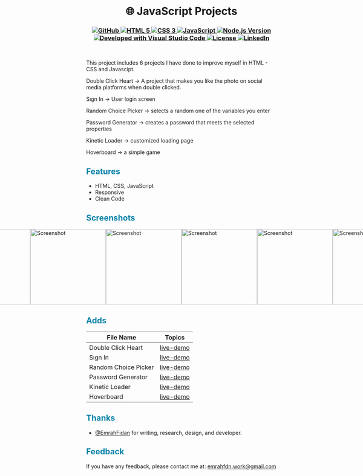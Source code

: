<h1 align="center">
<br>
🌐 JavaScript Projects
</h1>

<h3 align="center">
  <a class="header-badge" target="_blank" href="https://github.com/EmrahFidan">
    <img alt="GitHub" src="https://img.shields.io/badge/GitHub-white.svg?logo=github&style=social"/>
  </a>
  <a href="https://www.w3.org/TR/html52/" target="_blank">
  <img alt="HTML 5" src="https://img.shields.io/badge/HTML-5-orangered.svg"/>
</a>
<a href="https://www.w3.org/Style/CSS/" target="_blank">
  <img alt="CSS 3" src="https://img.shields.io/badge/CSS-3-darkblue.svg"/>
</a>
<a href="https://developer.mozilla.org/en-US/docs/Web/JavaScript" target="_blank">
  <img alt="JavaScript" src="https://img.shields.io/badge/Language-JavaScript-yellow.svg"/>
</a>
<a href="https://nodejs.org/en/" target="_blank">
  <img alt="Node.js Version" src="https://img.shields.io/badge/node-v18.17.0-darkgreen.svg"/>
</a>
<a href="https://code.visualstudio.com/" target="_blank">
  <img alt="Developed with Visual Studio Code" src="https://img.shields.io/badge/Developed%20with-Visual%20Studio%20Code-purple"/>
</a>
  <a class="header-badge" target="_blank" href="https://github.com/EmrahFidan/JS_apps/blob/main/LICENSE">
    <img alt="License" src="https://img.shields.io/github/license/PritamSarbajna/tourism-website?color=darkred"/>
  </a>
  <a class="header-badge" target="_blank" href="https://www.linkedin.com/in/emrah-fidann/" >
    <img alt="LinkedIn" src="https://img.shields.io/badge/LinkedIn-blue.svg?logo=linkedin&style=social"/>
  </a>
</h3>
<br>


This project includes 6 projects I have done to improve myself in HTML - CSS and Javascipt.

Double Click Heart -> A project that makes you like the photo on social media platforms when double clicked.

Sıgn In -> User login screen

Random Choice Picker -> selects a random one of the variables you enter

Password Generator -> creates a password that meets the selected properties

Kinetic Loader -> customized loading page

Hoverboard -> a simple game


<h2 style="color: #0081a7;"> Features </h2>

- HTML, CSS, JavaScript
- Responsive
- Clean Code 


<h2 style="color: #0081a7;"> Screenshots </h2>
<div style="display: flex; justify-content: center;">
    <img src="https://github.com/EmrahFidan/educationApp/assets/114583209/f8963a96-8384-4184-8888-463c331985ea" alt="Screenshot" width="200" />
    <img src="https://github.com/EmrahFidan/educationApp/assets/114583209/5c3fbda9-dfe1-4de4-af0a-889bbf448640" alt="Screenshot" width="200" />
    <img src="https://github.com/EmrahFidan/educationApp/assets/114583209/bebd6143-ed1f-4508-b30e-997a284f2a3d" alt="Screenshot" width="200" />
    <img src="https://github.com/EmrahFidan/educationApp/assets/114583209/9794e4dc-8213-47c3-9e96-cd251638cc9f" alt="Screenshot" width="200" />
    <img src="https://github.com/EmrahFidan/educationApp/assets/114583209/01bf331a-c4a7-4522-b007-5439d9e2cdf7" alt="Screenshot" width="200" />
    <img src="https://github.com/EmrahFidan/educationApp/assets/114583209/4ac55995-8591-4829-9496-4e9547c4a062" alt="Screenshot" width="200" />
</div>

<h2 style="color: #0081a7;"> Adds</h2>


| File Name | Topics                                                                        |
| ----- | :-------------------------------------------------------------------------------------------------------------------------------------------------: |
| Double Click Heart    | [live-demo](https://js-apps-bx5v.vercel.app/)        |
| Sıgn In    | [live-demo](https://js-apps-6.vercel.app/)                                  |
| Random Choice Picker    |[live-demo](https://js-apps-5.vercel.app/)                             |
| Password Generator   |[live-demo](https://js-apps-2-np5c.vercel.app/)                                             |
| Kinetic Loader    | [live-demo](https://js-apps-iota.vercel.app/)       |
| Hoverboard    | [live-demo](https://js-apps-2.vercel.app/)       |





<h2 style="color: #0081a7;"> Thanks </h2>

- [@EmrahFidan](https://github.com/EmrahFidan) for writing, research, design, and developer. 


<h2 style="color: #0081a7;"> Feedback </h2>


If you have any feedback, please contact me at: emrahfdn.work@gmail.com

  
